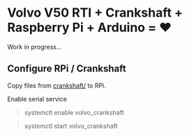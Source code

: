 # Volvo V50 RTI + Crankshaft + Raspberry Pi + Arduino = ❤️

Work in progress...

## Configure RPi / Crankshaft

Copy files from [crankshaft/](crankshaft/) to RPi.

Enable serial service

> systemctl enable volvo_crankshaft

> systemctl start volvo_crankshaft 
